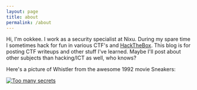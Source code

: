```yaml
---
layout: page
title: about
permalink: /about
---
```


Hi, I'm ookkee. I work as a security specialist at Nixu. During my spare time I
sometimes hack for fun in various CTF's and
[HackTheBox](https://www.hackthebox.eu/). This blog is for posting CTF writeups and
other stuff I've learned. Maybe I'll post about other subjects than hacking/ICT as
well, who knows?

Here's a picture of Whistler from the awesome 1992 movie Sneakers:

[![Too many
secrets]({{site.baseurl}}{{site.path_img}}/whistler.gif)]({{site.baseurl}}{{site.path_img}}/whistler.gif)
